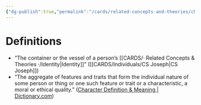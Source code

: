 ```yaml
---
{"dg-publish":true,"permalink":"/cards/related-concepts-and-theories/character/","created":"2023-01-07T11:55:12.978+01:00","updated":"2023-05-02T10:39:12.811+02:00"}
---
```


#
# Definitions 
- “The container or the vessel of a person’s [[CARDS/· Related Concepts & Theories ·/Identity\|Identity]]” ([[CARDS/Individuals/CS Joseph\|CS Joseph]])
- “The aggregate of features and traits that form the individual nature of some person or thing or one such feature or trait or a characteristic, a moral or ethical quality.” ([Character Definition & Meaning | Dictionary.com](https://www.dictionary.com/browse/character))
